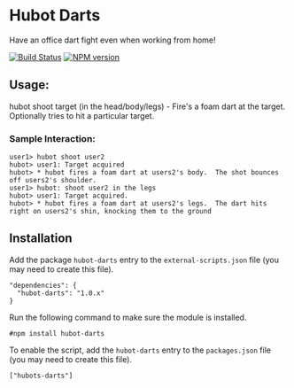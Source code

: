 # Hubot Darts

Have an office dart fight even when working from home!

[![Build Status](https://travis-ci.org/bsensale/hubot-darts.png)](https://travis-ci.org/bsensale/hubot-darts) [![NPM version](https://badge.fury.io/js/hubot-darts.png)](http://badge.fury.io/js/hubot-darts)

## Usage:

hubot shoot target (in the head/body/legs) - Fire's a foam dart at the target.
Optionally tries to hit a particular target.

### Sample Interaction:

    user1> hubot shoot user2
    hubot> user1: Target acquired
    hubot> * hubot fires a foam dart at users2's body.  The shot bounces off users2's shoulder.
    user1> hubot: shoot user2 in the legs
    hubot> user1: Target acquired.
    hubot> * hubot fires a foam dart at users2's legs.  The dart hits right on users2's shin, knocking them to the ground

## Installation

Add the package `hubot-darts` entry to the `external-scripts.json` file
(you may need to create this file).

    "dependencies": {
      "hubot-darts": "1.0.x"
    }

Run the following command to make sure the module is installed.

    #npm install hubot-darts

To enable the script, add the `hubot-darts` entry to the `packages.json`
file (you may need to create this file).

    ["hubots-darts"]
